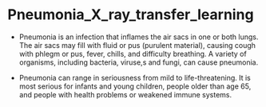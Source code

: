# Pneumonia_X_ray_transfer_learning
+ Pneumonia is an infection that inflames the air sacs in one or both lungs. The air sacs may fill with fluid or pus (purulent material), causing cough with phlegm or pus, fever, chills, and difficulty breathing. A variety of organisms, including bacteria, viruse,s and fungi, can cause pneumonia.

+ Pneumonia can range in seriousness from mild to life-threatening. It is most serious for infants and young children, people older than age 65, and people with health problems or weakened immune systems.
